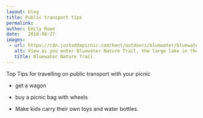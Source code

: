 ```yaml
---
layout: blog
title: Public transport tips
permalink: 
author: Emily Rowe
date:   2018-08-27
images:
 - url: https://cdn.justaddapicnic.com/kent/outdoors/bluewater/bluewater3.jpg
   alt: View as you enter Bluewater Nature Trail, the large lake in the foreground with chldren's assault course on the other side of the lake and white chalk cliffs in the distance.
   title: Bluewater Nature Trail
---
```


Top Tips for travelling on public transport with your picnic

* get a wagon

* buy a picnic bag with wheels

* Make kids carry their own toys and water bottles.

